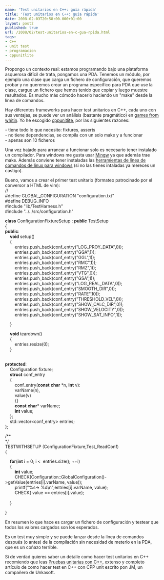 ```yaml
---
name: 'Test unitarios en C++: guía rápida'
title: 'Test unitarios en C++: guía rápida'
date: 2008-02-03T20:58:00.000+01:00
layout: post2
published: true
url: /2008/02/test-unitarios-en-c-gua-rpida.html
tags: 
- C++
- unit test
- programacion
- cppunitlite
---
```


Propongo un contexto real: estamos programando bajo una plataforma asquerosa difícil de trata, pongamos una PDA. Tenemos un módulo, por ejemplo una clase que carga un fichero de configuración, que queremos probar y no queremos crear un programa específico para PDA que use la clase, cargue un fichero que hemos tenido que copiar y luego muestre resultados. Es mucho más cómodo hacerlo haciendo un "make" desde la línea de comandos.  
  
Hay diferentes frameworks para hacer test unitarios en C++, cada uno con sus ventajas, se puede ver un análisis (bastante pragmático) en [games from whitin](http://www.gamesfromwithin.com/articles/0412/000061.html). Yo he escogido [cppunitlite](http://www.gamesfromwithin.com/articles/0512/000103.html), por las siguientes razones:  
  
\- tiene todo lo que necesito: fixtures, asserts  
\- no tiene dependencias, se compila con un solo make y a funcionar  
\- apenas son 10 ficheros  
  
Una vez bajado para arrancar a funcionar solo es necesario tener instalado un compilador. Para windows me gusta usar [Mingw](http://www.mingw.org/) ya que además trae make. Además conviene tener instaladas las [herramientas de línea de comandos de linux para windows](http://unxutils.sourceforge.net/) (si no las tienes intaladas ya mereces un castigo).  
  
Bueno, vamos a crear el primer test unitario (formateo patrocinado por el conversor a HTML de vim):  
//  
#define GLOBAL\_CONFIGURATION "configuration.txt"  
#define DEBUG\_INFO  
#include "lib/TestHarness.h"  
#include "../../src/configuration.h"  
  
  
**class** ConfigurationFixtureSetup : **public** TestSetup  
{  
**public**:  
    **void** setup()  
    {  
        entries.push\_back(conf\_entry("LOG\_PROY\_DATA",0));  
        entries.push\_back(conf\_entry("GGA",1));  
        entries.push\_back(conf\_entry("GGL",1));  
        entries.push\_back(conf\_entry("RMC",1));  
        entries.push\_back(conf\_entry("RMZ",1));  
        entries.push\_back(conf\_entry("VTG",0));  
        entries.push\_back(conf\_entry("GSA",1));  
        entries.push\_back(conf\_entry("LOG\_REAL\_DATA",0));  
        entries.push\_back(conf\_entry("SMOOTH\_DIR",0));  
        entries.push\_back(conf\_entry("RATE",10));  
        entries.push\_back(conf\_entry("THRESHOLD\_VEL",0));  
        entries.push\_back(conf\_entry("SHOW\_CALC\_DIR",0));  
        entries.push\_back(conf\_entry("SHOW\_VELOCITY",0));  
        entries.push\_back(conf\_entry("SHOW\_SAT\_INFO",1));  
  
    }  
  
    **void** teardown()  
    {  
        entries.resize(0);  
    }  
  
      
**protected**:  
    Configuration fixture;  
    **struct** conf\_entry  
    {  
        conf\_entry(**const** **char** \*n, **int** v):  
        varName(n),  
        value(v)  
        {}  
        **const** **char**\* varName;  
        **int** value;  
    };  
    std::vector<conf\_entry> entries;  
};  
  
  
  
/\*\*  
\*/  
TESTWITHSETUP (ConfigurationFixture,Test\_ReadConf)  
{  
  
    **for**(**int** i = 0; i <  entries.size(); ++i)  
    {  
        **int** value;  
        CHECK(Configuration::GlobalConfiguration()->getValue(entries\[i\].varName, value));  
        printf("%s-> %d\\n",entries\[i\].varName, value);  
        CHECK( value == entries\[i\].value);  
          
    }  
  
}  
  
  
En resumen lo que hace es cargar un fichero de configuración y testear que todos los valores cargados son los esperados.  
  
Es un test muy simple y se puede lanzar desde la línea de comandos después (o antes) de la compilación sin necesidad de meterlo en la PDA, que es un coñazo terrible.  
  
  
  
Si de verdad quieres saber un detalle como hacer test unitarios en C++ recomiendo que leas [Pruebas unitarias con C++](http://www.lawebdejm.com/prog/cpp/cppunit.html), extenso y completo artículo de como hacer test en C++ con CPP unit escrito pon JM, un compañero de Unkasoft.